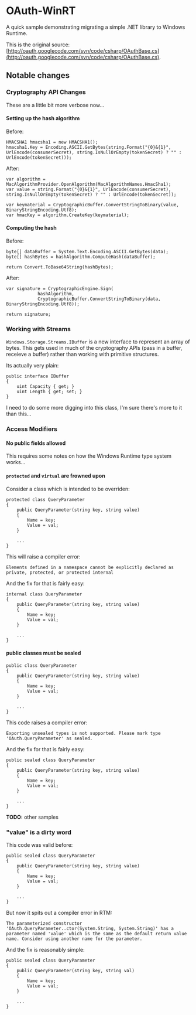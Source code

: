 # OAuth-WinRT

A quick sample demonstrating migrating a simple .NET library to Windows Runtime.

This is the original source: [http://oauth.googlecode.com/svn/code/csharp/OAuthBase.cs](http://oauth.googlecode.com/svn/code/csharp/OAuthBase.cs).

## Notable changes

### Cryptography API Changes

These are a little bit more verbose now...

#### Setting up the hash algorithm

Before:

    HMACSHA1 hmacsha1 = new HMACSHA1();
    hmacsha1.Key = Encoding.ASCII.GetBytes(string.Format("{0}&{1}", UrlEncode(consumerSecret), string.IsNullOrEmpty(tokenSecret) ? "" : UrlEncode(tokenSecret)));

After:

    var algorithm = MacAlgorithmProvider.OpenAlgorithm(MacAlgorithmNames.HmacSha1);
    var value = string.Format("{0}&{1}", UrlEncode(consumerSecret), string.IsNullOrEmpty(tokenSecret) ? "" : UrlEncode(tokenSecret));
    
    var keymaterial = CryptographicBuffer.ConvertStringToBinary(value, BinaryStringEncoding.Utf8);
    var hmacKey = algorithm.CreateKey(keymaterial);

#### Computing the hash


Before:

    byte[] dataBuffer = System.Text.Encoding.ASCII.GetBytes(data);
    byte[] hashBytes = hashAlgorithm.ComputeHash(dataBuffer);

    return Convert.ToBase64String(hashBytes);


After:

	var signature = CryptographicEngine.Sign(
                hashAlgorithm,
                CryptographicBuffer.ConvertStringToBinary(data, BinaryStringEncoding.Utf8));

    return signature;

### Working with Streams

`Windows.Storage.Streams.IBuffer` is a new interface to represent an array of bytes. This gets used in much of the cryptography APIs (pass in a buffer, receieve a buffer) rather than working with primitive structures.

Its actually very plain:

    public interface IBuffer
    {
        uint Capacity { get; }
        uint Length { get; set; }
    }

I need to do some more digging into this class, I'm sure there's more to it than this...


### Access Modifiers

#### No public fields allowed

This requires some notes on how the Windows Runtime type system works...

#### `protected` and `virtual` are frowned upon

Consider a class which is intended to be overriden:

    protected class QueryParameter
    {
        public QueryParameter(string key, string value)
        {
            Name = key;
            Value = val;
        }

        ...
    }

This will raise a compiler error:

    Elements defined in a namespace cannot be explicitly declared as private, protected, or protected internal

And the fix for that is fairly easy:

    internal class QueryParameter
    {
        public QueryParameter(string key, string value)
        {
            Name = key;
            Value = val;
        }

        ...
    }

#### public classes must be sealed

    public class QueryParameter
    {
        public QueryParameter(string key, string value)
        {
            Name = key;
            Value = val;
        }

        ...
    }

This code raises a compiler error:

    Exporting unsealed types is not supported. Please mark type 'OAuth.QueryParameter' as sealed.

And the fix for that is fairly easy:

    public sealed class QueryParameter
    {
        public QueryParameter(string key, string value)
        {
            Name = key;
            Value = val;
        }

        ...
    }

**TODO:** other samples

### "value" is a dirty word

This code was valid before:

    public sealed class QueryParameter
    {
        public QueryParameter(string key, string value)
        {
            Name = key;
            Value = val;
        }

        ...
    }

But now it spits out a compiler error in RTM:

    The parameterized constructor 'OAuth.QueryParameter..ctor(System.String, System.String)' has a parameter named 'value' which is the same as the default return value name. Consider using another name for the parameter.

And the fix is reasonably simple:

    public sealed class QueryParameter
    {
        public QueryParameter(string key, string val)
        {
            Name = key;
            Value = val;
        }

        ...
    }